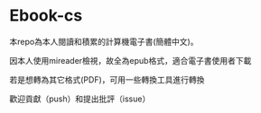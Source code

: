 # Ebook-cs
本repo為本人閱讀和積累的計算機電子書(簡體中文)。

因本人使用mireader檢視，故全為epub格式，適合電子書使用者下載

若是想轉為其它格式(PDF)，可用一些轉換工具進行轉換

歡迎貢獻（push）和提出批評（issue）
